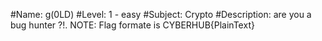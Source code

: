 #Name: g(0LD)
#Level: 1 - easy
#Subject: Crypto
#Description: are you a bug hunter ?!. NOTE: Flag formate is CYBERHUB{PlainText} 




